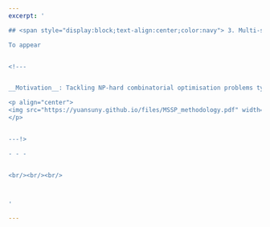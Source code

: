 ```yaml
---
excerpt: '

## <span style="display:block;text-align:center;color:navy"> 3. Multi-shot solution prediction for combinatorial optimisation </span> 

To appear


<!---


__Motivation__: Tackling NP-hard combinatorial optimisation problems typically requires specific algorithmic design with extensive domain knowledge. To alleviate human effort in this costly process, we aim to develop enhanced machine learning (ML) techniques to predict the optimal solution for combinatorial optimisation problems based on previously solved problem instances with known optimal solution. 

<p align="center">
<img src="https://yuansuny.github.io/files/MSSP_methodology.pdf" width="450" height="90"> 
</p>


---!>

- - -


<br/><br/><br/>



'

---
```

